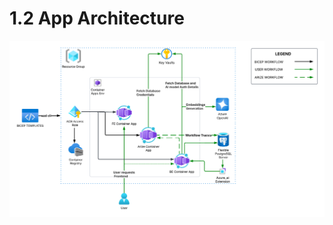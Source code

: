 # 1.2 App Architecture

![solution-accelerator-architecture](../img/solution-accelerator-architecture.png)